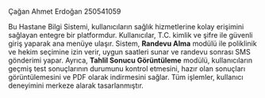 Çağan Ahmet Erdoğan 
250541059

Bu Hastane Bilgi Sistemi, kullanıcıların sağlık hizmetlerine kolay erişimini sağlayan entegre bir platformdur. Kullanıcılar, T.C. kimlik ve şifre ile güvenli giriş yaparak ana menüye ulaşır. Sistem, **Randevu Alma** modülü ile poliklinik ve hekim seçimine izin verir, uygun saatleri sunar ve randevu sonrası SMS gönderimi yapar. Ayrıca, **Tahlil Sonucu Görüntüleme** modülü, kullanıcıların geçmiş test sonuçlarının durumunu kontrol etmesini, hazır olan sonuçları görüntülemesini ve PDF olarak indirmesini sağlar. Tüm işlemler, kullanıcı deneyimini merkeze alarak tasarlanmıştır.
